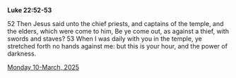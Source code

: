 **Luke 22:52-53**

52 Then Jesus said unto the chief priests, and captains of the temple, and the elders, which were come to him, Be ye come out, as against a thief, with swords and staves? 53 When I was daily with you in the temple, ye stretched forth no hands against me: but this is your hour, and the power of darkness.

[Monday 10-March, 2025](https://getbible.life/kjv/Luke/22/52-53)
